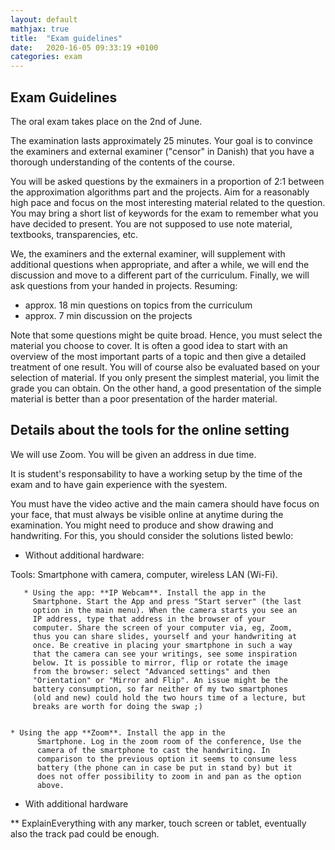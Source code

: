 ```yaml
---
layout: default
mathjax: true
title:  "Exam guidelines"
date:   2020-16-05 09:33:19 +0100
categories: exam
---
```



## Exam Guidelines


The oral exam takes place on the 2nd of June.



The examination lasts approximately 25 minutes. Your goal is to
convince the examiners and external examiner ("censor" in Danish) that
you have a thorough understanding of the contents of the course.

You will be asked questions by the exmainers in a proportion of 2:1
between the approximation algorithms part and the projects. Aim for a
reasonably high pace and focus on the most interesting material
related to the question. You may bring a short list of keywords for
the exam to remember what you have decided to present. You are not
supposed to use note material, textbooks, transparencies, etc.

We, the examiners and the external examiner, will supplement with
additional questions when appropriate, and after a while, we will end
the discussion and move to a different part of the
curriculum. Finally, we will ask questions from your handed in
projects. Resuming:


* approx. 18 min questions on topics from the curriculum
* approx. 7 min discussion on the projects 

Note that some questions might be quite broad. Hence, you must select
the material you choose to cover. It is often a good idea to start
with an overview of the most important parts of a topic and then
give a detailed treatment of one result. You will of course also be
evaluated based on your selection of material. If you only present the
simplest material, you limit the grade you can obtain. On the other
hand, a good presentation of the simple material is better than a poor
presentation of the harder material.


## Details about the tools for the online setting

We will use Zoom. You will be given an address in due time.

It is student's responsability to have a working setup by the time of the exam and to have gain experience with the syestem.  

You must have the video active and the main camera should have focus on your face, that must always be visible online at anytime during the examination.
You might need to produce and show drawing and handwriting. For this, you should consider the solutions listed bewlo:


* Without additional hardware:

Tools: Smartphone with camera, computer, wireless LAN (Wi-Fi).

       * Using the app: **IP Webcam**. Install the app in the
         Smartphone. Start the App and press "Start server" (the last
         option in the main menu). When the camera starts you see an
         IP address, type that address in the browser of your
         computer. Share the screen of your computer via, eg, Zoom,
         thus you can share slides, yourself and your handwriting at
         once. Be creative in placing your smartphone in such a way
         that the camera can see your writings, see some inspiration
         below. It is possible to mirror, flip or rotate the image
         from the browser: select "Advanced settings" and then
         "Orientation" or "Mirror and Flip". An issue might be the
         battery consumption, so far neither of my two smartphones
         (old and new) could hold the two hours time of a lecture, but
         breaks are worth for doing the swap ;)


	* Using the app **Zoom**. Install the app in the
          Smartphone. Log in the zoom room of the conference, Use the
          camera of the smartphone to cast the handwriting. In
          comparison to the previous option it seems to consume less
          battery (the phone can in case be put in stand by) but it
          does not offer possibility to zoom in and pan as the option
          above.



* With additional hardware

** ExplainEverything with any marker, touch screen or tablet, eventually also the track pad could be enough.
